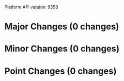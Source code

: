 Platform API version: 8358




# Major Changes (0 changes)


# Minor Changes (0 changes)


# Point Changes (0 changes)
